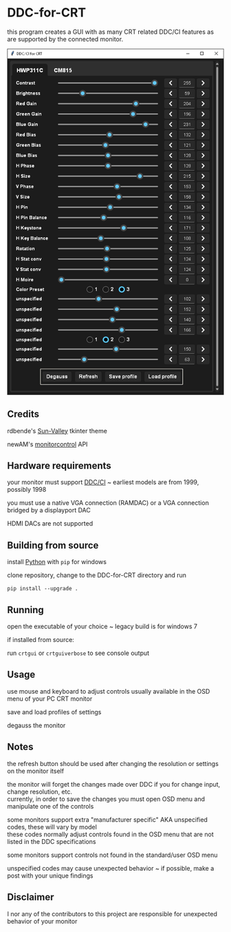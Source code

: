 # DDC-for-CRT

this program creates a GUI with as many CRT related DDC/CI features as are supported by the connected monitor.

<div align="center">
  
![Screenshot of DDC GUI](assets/screenshot.PNG)

</div>

## Credits
rdbende's [Sun-Valley](https://github.com/rdbende/Sun-Valley-ttk-theme) tkinter theme

newAM's [monitorcontrol](https://github.com/newAM/monitorcontrol) API

## Hardware requirements
your monitor must support [DDC/CI](https://web.archive.org/web/20230504201124/https://www.eevblog.com/forum/projects/i2c-over-cat5e-problem/?action=dlattach;attach=185318) ~ earliest models are from 1999, possibly 1998

you must use a native VGA connection (RAMDAC) or a VGA connection bridged by a displayport DAC

HDMI DACs are not supported

## Building from source
install [Python](https://www.python.org/downloads/windows/) with `pip` for windows 

clone repository, change to the DDC-for-CRT directory and run

```
pip install --upgrade .
```

## Running
open the executable of your choice ~ legacy build is for windows 7

if installed from source:

run `crtgui` or `crtguiverbose` to see console output

## Usage
use mouse and keyboard to adjust controls usually available in the OSD menu of your PC CRT monitor

save and load profiles of settings

degauss the monitor

## Notes
the refresh button should be used after changing the resolution or settings on the monitor itself

the monitor will forget the changes made over DDC if you for change input, change resolution, etc.
<br/>
currently, in order to save the changes you must open OSD menu and manipulate one of the controls

some monitors support extra "manufacturer specific" AKA unspecified codes, these will vary by model
<br/>
these codes normally adjust controls found in the OSD menu that are not listed in the DDC specifications

some monitors support controls not found in the standard/user OSD menu

unspecified codes may cause unexpected behavior ~ if possible, make a post with your unique findings 

## Disclaimer
I nor any of the contributors to this project are responsible for unexpected behavior of your monitor
